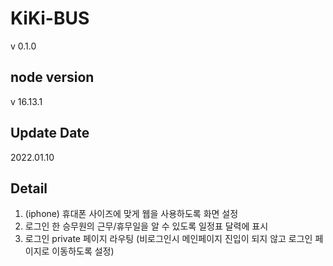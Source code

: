 # KiKi-BUS

v 0.1.0

## node version

v 16.13.1

## Update Date

2022.01.10

## Detail

1. (iphone) 휴대폰 사이즈에 맞게 웹을 사용하도록 화면 설정
2. 로그인 한 승무원의 근무/휴무일을 알 수 있도록 일정표 달력에 표시
3. 로그인 private 페이지 라우팅 (비로그인시 메인페이지 진입이 되지 않고 로그인 페이지로 이동하도록 설정)
